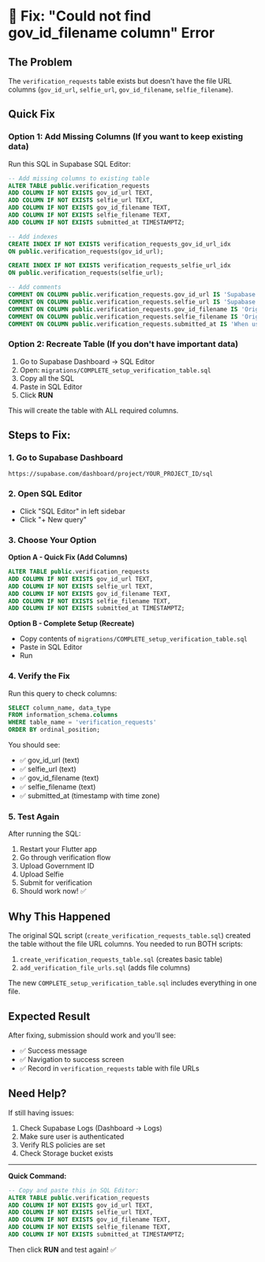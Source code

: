 # 🔧 Fix: "Could not find gov_id_filename column" Error

## The Problem
The `verification_requests` table exists but doesn't have the file URL columns (`gov_id_url`, `selfie_url`, `gov_id_filename`, `selfie_filename`).

## Quick Fix

### Option 1: Add Missing Columns (If you want to keep existing data)

Run this SQL in Supabase SQL Editor:

```sql
-- Add missing columns to existing table
ALTER TABLE public.verification_requests 
ADD COLUMN IF NOT EXISTS gov_id_url TEXT,
ADD COLUMN IF NOT EXISTS selfie_url TEXT,
ADD COLUMN IF NOT EXISTS gov_id_filename TEXT,
ADD COLUMN IF NOT EXISTS selfie_filename TEXT,
ADD COLUMN IF NOT EXISTS submitted_at TIMESTAMPTZ;

-- Add indexes
CREATE INDEX IF NOT EXISTS verification_requests_gov_id_url_idx 
ON public.verification_requests(gov_id_url);

CREATE INDEX IF NOT EXISTS verification_requests_selfie_url_idx 
ON public.verification_requests(selfie_url);

-- Add comments
COMMENT ON COLUMN public.verification_requests.gov_id_url IS 'Supabase Storage URL for government ID document';
COMMENT ON COLUMN public.verification_requests.selfie_url IS 'Supabase Storage URL for selfie photo';
COMMENT ON COLUMN public.verification_requests.gov_id_filename IS 'Original filename of government ID';
COMMENT ON COLUMN public.verification_requests.selfie_filename IS 'Original filename of selfie';
COMMENT ON COLUMN public.verification_requests.submitted_at IS 'When user submitted the verification request';
```

### Option 2: Recreate Table (If you don't have important data)

1. Go to Supabase Dashboard → SQL Editor
2. Open: `migrations/COMPLETE_setup_verification_table.sql`
3. Copy all the SQL
4. Paste in SQL Editor
5. Click **RUN**

This will create the table with ALL required columns.

## Steps to Fix:

### 1. Go to Supabase Dashboard
```
https://supabase.com/dashboard/project/YOUR_PROJECT_ID/sql
```

### 2. Open SQL Editor
- Click "SQL Editor" in left sidebar
- Click "+ New query"

### 3. Choose Your Option

**Option A - Quick Fix (Add Columns)**
```sql
ALTER TABLE public.verification_requests 
ADD COLUMN IF NOT EXISTS gov_id_url TEXT,
ADD COLUMN IF NOT EXISTS selfie_url TEXT,
ADD COLUMN IF NOT EXISTS gov_id_filename TEXT,
ADD COLUMN IF NOT EXISTS selfie_filename TEXT,
ADD COLUMN IF NOT EXISTS submitted_at TIMESTAMPTZ;
```

**Option B - Complete Setup (Recreate)**
- Copy contents of `migrations/COMPLETE_setup_verification_table.sql`
- Paste in SQL Editor
- Run

### 4. Verify the Fix

Run this query to check columns:
```sql
SELECT column_name, data_type 
FROM information_schema.columns 
WHERE table_name = 'verification_requests'
ORDER BY ordinal_position;
```

You should see:
- ✅ gov_id_url (text)
- ✅ selfie_url (text)
- ✅ gov_id_filename (text)
- ✅ selfie_filename (text)
- ✅ submitted_at (timestamp with time zone)

### 5. Test Again

After running the SQL:
1. Restart your Flutter app
2. Go through verification flow
3. Upload Government ID
4. Upload Selfie
5. Submit for verification
6. Should work now! ✅

## Why This Happened

The original SQL script (`create_verification_requests_table.sql`) created the table without the file URL columns. You needed to run BOTH scripts:
1. `create_verification_requests_table.sql` (creates basic table)
2. `add_verification_file_urls.sql` (adds file columns)

The new `COMPLETE_setup_verification_table.sql` includes everything in one file.

## Expected Result

After fixing, submission should work and you'll see:
- ✅ Success message
- ✅ Navigation to success screen
- ✅ Record in `verification_requests` table with file URLs

## Need Help?

If still having issues:
1. Check Supabase Logs (Dashboard → Logs)
2. Make sure user is authenticated
3. Verify RLS policies are set
4. Check Storage bucket exists

---

**Quick Command:**
```sql
-- Copy and paste this in SQL Editor:
ALTER TABLE public.verification_requests 
ADD COLUMN IF NOT EXISTS gov_id_url TEXT,
ADD COLUMN IF NOT EXISTS selfie_url TEXT,
ADD COLUMN IF NOT EXISTS gov_id_filename TEXT,
ADD COLUMN IF NOT EXISTS selfie_filename TEXT,
ADD COLUMN IF NOT EXISTS submitted_at TIMESTAMPTZ;
```

Then click **RUN** and test again! ✅
